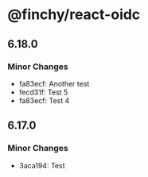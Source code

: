 # @finchy/react-oidc

## 6.18.0

### Minor Changes

- fa83ecf: Another test
- fecd31f: Test 5
- fa83ecf: Test 4

## 6.17.0

### Minor Changes

- 3aca194: Test
